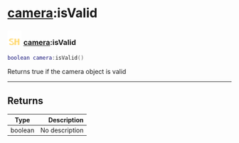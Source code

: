 # [camera](../camera/README.md):isValid

### <img src="../../.gitbook/assets/shared.png" width="32" height="32" /> [camera](../camera/README.md):isValid

```lua
boolean camera:isValid()
```

Returns true if the camera object is valid<br>

-----------------
## Returns

| Type   | Description |
| ------ | ----------: |
| boolean | No description |

